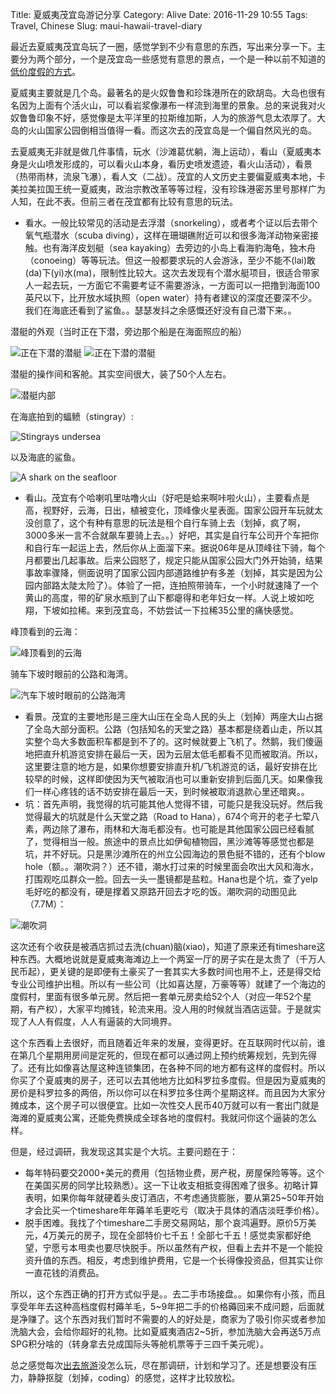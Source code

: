 Title: 夏威夷茂宜岛游记分享
Category: Alive
Date: 2016-11-29 10:55
Tags: Travel, Chinese
Slug: maui-hawaii-travel-diary

最近去夏威夷茂宜岛玩了一圈，感觉学到不少有意思的东西，写出来分享一下。主要分为两个部分，一个是茂宜岛一些感觉有意思的景点，一个是一种以前不知道的[低价度假的方式](/timesharede-yi-xie-si-kao.html)。

夏威夷主要就是几个岛。最著名的是火奴鲁鲁和珍珠港所在的欧胡岛。大岛也很有名因为上面有个活火山，可以看岩浆像瀑布一样流到海里的景象。总的来说我对火奴鲁鲁印象不好，感觉像是太平洋里的拉斯维加斯，人为的旅游气息太浓厚了。大岛的火山国家公园倒相当值得一看。而这次去的茂宜岛是一个偏自然风光的岛。

去夏威夷无非就是做几件事情，玩水（沙滩葛优躺，海上运动），看山（夏威夷本身是火山喷发形成的，可以看火山本身，看历史喷发遗迹，看火山活动），看景（热带雨林，流泉飞瀑），看人文（二战）。茂宜的人文历史主要偏夏威夷本地，卡美拉美拉国王统一夏威夷，政治宗教改革等等过程，没有珍珠港密苏里号那样广为人知，在此不表。但前三者在茂宜都有比较有意思的玩法。

* 看水。一般比较常见的活动是去浮潜（snorkeling），或者考个证以后去带个氧气瓶潜水（scuba diving），这样在珊瑚礁附近可以和很多海洋动物亲密接触。也有海洋皮划艇（sea kayaking）去旁边的小岛上看海豹海龟，独木舟（conoeing）等等玩法。但这一般都要求玩的人会游泳，至少不能不(lai)敢(da)下(yi)水(ma)，限制性比较大。这次去发现有个潜水艇项目，很适合带家人一起去玩，一方面它不需要考证不需要游泳，一方面可以一把撸到海面100英尺以下，比开放水域执照（open water）持有者建议的深度还要深不少。我们在海底还看到了鲨鱼。。瑟瑟发抖之余感慨还好没有自己潜下来。。

潜艇的外观（当时正在下潜，旁边那个船是在海面照应的船）

<img src="/images/submarineDiving.jpg" alt="正在下潜的潜艇" />

<img src="/images/submarineDiving2.jpg" alt="正在下潜的潜艇" />

潜艇的操作间和客舱。其实空间很大，装了50个人左右。

<img src="/images/submarine.jpg" alt="潜艇内部" />

在海底拍到的蝠鲼（stingray）:

<img src="/images/hawaii_stingrays.gif" alt="Stingrays undersea" />

以及海底的鲨鱼。

<img src="/images/shark.jpg" alt="A shark on the seafloor" />

* 看山。茂宜有个哈喇叽里咕噜火山（好吧是蛤来啊咔啦火山），主要看点是高，视野好，云海，日出，植被变化，顶峰像火星表面。国家公园开车玩就太没创意了，这个有种有意思的玩法是租个自行车骑上去（划掉，疯了啊，3000多米一言不合就飙车要骑上去。。）好吧，其实是自行车公司开个车把你和自行车一起运上去，然后你从上面溜下来。据说06年是从顶峰往下骑，每个月都要出几起事故。后来公园怒了，规定只能从国家公园大门外开始骑，结果事故率骤降，侧面说明了国家公园内部道路维护有多差（划掉，其实是因为公园内部路太陡太险了）。体验了一把，连拍照带骑车，一个小时就速降了一个黄山的高度，带的矿泉水瓶到了山下都瘪得和老年妇女一样。人说上坡如吃翔，下坡如拉稀。来到茂宜岛，不妨尝试一下拉稀35公里的痛快感觉。

峰顶看到的云海：

<img src="/images/cloudsea.gif" alt="峰顶看到的云海" />

骑车下坡时眼前的公路和海湾。

<img src="/images/mauiRoadAndSea.jpg" alt="汽车下坡时眼前的公路海湾" />

* 看景。茂宜的主要地形是三座大山压在全岛人民的头上（划掉）两座大山占据了全岛大部分面积。公路（包括知名的天堂之路）基本都是绕着山走，所以其实整个岛大多数面积车都是到不了的。这时候就要上飞机了。然鹅，我们傻逼地把直升机游览安排在最后一天，因为云层太低毛都看不见而被取消。所以，这里要注意的地方是，如果你想要安排直升机/飞机游览的话，最好安排在比较早的时候，这样即使因为天气被取消也可以重新安排到后面几天。如果像我们一样心疼钱的话不妨安排在最后一天，到时候被取消退款心里还暗爽。。
* 坑：首先声明，我觉得的坑可能其他人觉得不错，可能只是我没玩好。然后我觉得最大的坑就是什么天堂之路（Road to Hana），674个弯开的老子七荤八素，两边除了瀑布，雨林和大海毛都没有。也可能是其他国家公园已经看腻了，觉得相当一般。旅途中的景点比如伊甸植物园，黑沙滩等等感觉也都是坑，并不好玩。只是黑沙滩所在的州立公园海边的景色挺不错的，还有个blow hole（额。。潮吹洞？）还不错，潮水打过来的时候里面会吹出大风和海水，打围观吃瓜群众一脸。回去一头一墨镜都是盐粒。Hana也是个坑，查了yelp毛好吃的都没有，硬是撑着又原路开回去才吃的饭。潮吹洞的动图见此（7.7M）：

<img src="/images/blowhole.gif" alt="潮吹洞" />

这次还有个收获是被酒店抓过去洗(chuan)脑(xiao)，知道了原来还有timeshare这种东西。大概地说就是夏威夷海滩边上一个两室一厅的房子实在是太贵了（千万人民币起），更关键的是即便有土豪买了一套其实大多数时间也用不上，还是得交给专业公司维护出租。所以有一些公司（比如喜达屋，万豪等等）就建了一个海边的度假村，里面有很多单元房。然后把一套单元房卖给52个人（对应一年52个星期，有产权），大家平均摊钱，轮流来用。没人用的时候就当酒店运营。于是就实现了人人有假度，人人有逼装的大同境界。

这个东西看上去很好，而且随着近年来的发展，变得更好。在互联网时代以前，谁在第几个星期用房间是定死的，但现在都可以通过网上预约统筹规划，先到先得了。还有比如像喜达屋这种连锁集团，在各种不同的地方都有这样的度假村。所以你买了个夏威夷的房子，还可以去其他地方比如科罗拉多度假。但是因为夏威夷的房价是科罗拉多的两倍，所以你可以在科罗拉多住两个星期这样。而且因为大家分摊成本，这个房子可以很便宜。比如一次性交人民币40万就可以有一套出门就是海滩的夏威夷公寓，还能免费换成全球各地的度假村。我就问你这个逼装的怎么样。

但是，经过调研，我发现这其实是个大坑。主要问题在于：

* 每年特码要交2000+美元的费用（包括物业费，房产税，房屋保险等等。这个在美国买房的同学比较熟悉）。这一下让收支相抵变得困难了很多。初略计算表明，如果你每年就硬着头皮订酒店，不考虑通货膨胀，要从第25~50年开始才会比买一个timeshare年年薅羊毛更吃亏（取决于具体的酒店淡旺季价格）。
* 脱手困难。我找了个timeshare二手房交易网站，那个哀鸿遍野。原价5万美元，4万美元的房子，现在全部特价七千五！全部七千五！感觉卖家都好绝望，宁愿亏本甩卖也要尽快脱手。所以虽然有产权，但看上去并不是一个能投资升值的东西。相反，考虑到维护费用，它是一个长得像投资品，但其实让你一直花钱的消费品。

所以，这个东西正确的打开方式似乎是。。去二手市场接盘。。如果你有小孩，而且享受年年去这种高档度假村薅羊毛，5~9年把二手的价格薅回来不成问题，后面就是净赚了。这个东西对我们暂时不需要的人的好处是，商家为了吸引你买或者参加洗脑大会，会给你超好的礼物。比如夏威夷酒店2~5折，参加洗脑大会再送5万点SPG积分啥的（转身拿去兑成国际头等舱机票等于三四千美元呢）。

总之感觉每次[出去旅游](/nyc-revisited.html)没怎么玩，尽在那调研，计划和学习了。还是想要没有压力，静静抠腚（划掉，coding）的感觉，这样才比较放松。